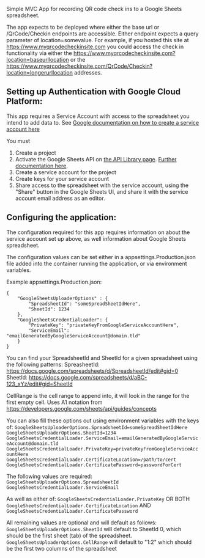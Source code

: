 ﻿Simple MVC App for recording QR code check ins to a Google Sheets spreadsheet.

The app expects to be deployed where either the base url or /QrCode/Checkin endpoints are accessible. Either endpoint expects a query parameter of location=somevalue. 
For example, if you hosted this site at https://www.myqrcodecheckinsite.com you could access the check in functionality via either 
the https://www.myqrcodecheckinsite.com?location=baseurllocation 
or the https://www.myqrcodecheckinsite.com/QrCode/Checkin?location=longerurllocation addresses.




## Setting up Authentication with Google Cloud Platform:
This app requires a Service Account with access to the spreadsheet you intend to add data to. See [Google documentation on how to create a service account here](https://developers.google.com/workspace/guides/create-credentials)

You must
1. Create a project
2. Activate the Google Sheets API on [the API Library page](https://console.cloud.google.com/apis/library?project=_). [Further documentation here](https://cloud.google.com/apis/docs/getting-started).
3. Create a service account for the project
4. Create keys for your service account
5. Share access to the spreadsheet with the service account, using the "Share" button in the Google Sheets UI, and share it with the service account email address as an editor.

## Configuring the application:
 
The configuration required for this app requires information on about the service account set up above, as well information about Google Sheets spreadsheet.

The configuration values can be set either in a appsettings.Production.json file added into the container running the application, or via environment variables.

Example appsettings.Production.json:
```
{
	"GoogleSheetsUploaderOptions" : {
		"SpreadsheetId": "someSpreadSheetIdHere",
		"SheetId": 1234
	},
	"GoogleSheetsCredentialLoader": {
		"PrivateKey": "privateKeyFromGoogleServiceAccountHere",
		"ServiceEmail": "emailGeneratedByGoogleServiceAccount@domain.tld"
	}
}
```
You can find your SpreadsheetId and SheetId for a given spreadsheet using the following patterns:
SpreasheetId: https://docs.google.com/spreadsheets/d/SpreadsheetId/edit#gid=0
SheetId: https://docs.google.com/spreadsheets/d/aBC-123_xYz/edit#gid=SheetId

CellRange is the cell range to append into, it will look in the range for the first empty cell. Uses A1 notation from https://developers.google.com/sheets/api/guides/concepts

You can also fill these options out using environment variables with the keys of:
`GoogleSheetsUploaderOptions.SpreadsheetId=someSpreadSheetIdHere`
`GoogleSheetsUploaderOptions.SheetId=1234`
`GoogleSheetsCredentialLoader.ServiceEmail=emailGeneratedByGoogleServiceAccount@domain.tld`
`GoogleSheetsCredentialLoader.PrivateKey=privateKeyFromGoogleServiceAccountHere`
`GoogleSheetsCredentialLoader.CertificateLocation=/path/to/cert`
`GoogleSheetsCredentialLoader.CertificatePassword=passwordForCert`

The following values are required:
`GoogleSheetsUploaderOptions.SpreadsheetId`
`GoogleSheetsCredentialLoader.ServiceEmail`

As well as either of:
`GoogleSheetsCredentialLoader.PrivateKey`
OR BOTH
`GoogleSheetsCredentialLoader.CertificateLocation` AND `GoogleSheetsCredentialLoader.CertificatePassword`

All remaining values are optional and will default as follows:
`GoogleSheetsUploaderOptions.SheetId` will default to SheetId 0, which should be the first sheet (tab) of the spreadsheet.
`GoogleSheetsUploaderOptions.CellRange` will default to "1:2" which should be the first two columns of the spreadsheet
